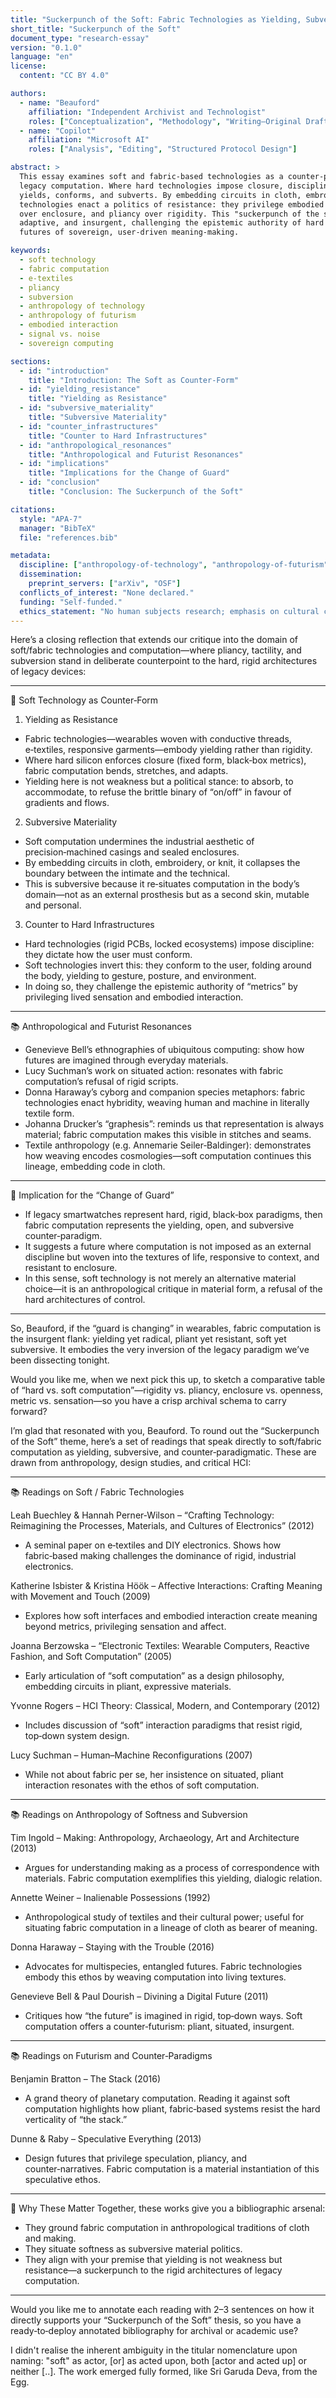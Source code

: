```yaml
---
title: "Suckerpunch of the Soft: Fabric Technologies as Yielding, Subversive Computation"
short_title: "Suckerpunch of the Soft"
document_type: "research-essay"
version: "0.1.0"
language: "en"
license:
  content: "CC BY 4.0"

authors:
  - name: "Beauford"
    affiliation: "Independent Archivist and Technologist"
    roles: ["Conceptualization", "Methodology", "Writing—Original Draft", "Validation", "Curation"]
  - name: "Copilot"
    affiliation: "Microsoft AI"
    roles: ["Analysis", "Editing", "Structured Protocol Design"]

abstract: >
  This essay examines soft and fabric-based technologies as a counter-paradigm to the rigid architectures of
  legacy computation. Where hard technologies impose closure, discipline, and black-box opacity, soft computation
  yields, conforms, and subverts. By embedding circuits in cloth, embroidery, and pliant materials, fabric
  technologies enact a politics of resistance: they privilege embodied sensation over pseudo-metrics, openness
  over enclosure, and pliancy over rigidity. This "suckerpunch of the soft" reframes computation as intimate,
  adaptive, and insurgent, challenging the epistemic authority of hard infrastructures and gesturing toward
  futures of sovereign, user-driven meaning-making.

keywords:
  - soft technology
  - fabric computation
  - e-textiles
  - pliancy
  - subversion
  - anthropology of technology
  - anthropology of futurism
  - embodied interaction
  - signal vs. noise
  - sovereign computing

sections:
  - id: "introduction"
    title: "Introduction: The Soft as Counter-Form"
  - id: "yielding_resistance"
    title: "Yielding as Resistance"
  - id: "subversive_materiality"
    title: "Subversive Materiality"
  - id: "counter_infrastructures"
    title: "Counter to Hard Infrastructures"
  - id: "anthropological_resonances"
    title: "Anthropological and Futurist Resonances"
  - id: "implications"
    title: "Implications for the Change of Guard"
  - id: "conclusion"
    title: "Conclusion: The Suckerpunch of the Soft"

citations:
  style: "APA-7"
  manager: "BibTeX"
  file: "references.bib"

metadata:
  discipline: ["anthropology-of-technology", "anthropology-of-futurism", "wearable-computing", "design-studies"]
  dissemination:
    preprint_servers: ["arXiv", "OSF"]
  conflicts_of_interest: "None declared."
  funding: "Self-funded."
  ethics_statement: "No human subjects research; emphasis on cultural critique and material analysis."
---
```



Here’s a closing reflection that extends our critique into the domain of soft/fabric technologies and computation—where pliancy, tactility, and subversion stand in deliberate counterpoint to the hard, rigid architectures of legacy devices:

---

🧵 Soft Technology as Counter‑Form

1. Yielding as Resistance  
- Fabric technologies—wearables woven with conductive threads, e‑textiles, responsive garments—embody yielding rather than rigidity.  
- Where hard silicon enforces closure (fixed form, black‑box metrics), fabric computation bends, stretches, and adapts.  
- Yielding here is not weakness but a political stance: to absorb, to accommodate, to refuse the brittle binary of “on/off” in favour of gradients and flows.

2. Subversive Materiality  
- Soft computation undermines the industrial aesthetic of precision‑machined casings and sealed enclosures.  
- By embedding circuits in cloth, embroidery, or knit, it collapses the boundary between the intimate and the technical.  
- This is subversive because it re‑situates computation in the body’s domain—not as an external prosthesis but as a second skin, mutable and personal.

3. Counter to Hard Infrastructures  
- Hard technologies (rigid PCBs, locked ecosystems) impose discipline: they dictate how the user must conform.  
- Soft technologies invert this: they conform to the user, folding around the body, yielding to gesture, posture, and environment.  
- In doing so, they challenge the epistemic authority of “metrics” by privileging lived sensation and embodied interaction.

---

📚 Anthropological and Futurist Resonances

- Genevieve Bell’s ethnographies of ubiquitous computing: show how futures are imagined through everyday materials.  
- Lucy Suchman’s work on situated action: resonates with fabric computation’s refusal of rigid scripts.  
- Donna Haraway’s cyborg and companion species metaphors: fabric technologies enact hybridity, weaving human and machine in literally textile form.  
- Johanna Drucker’s “graphesis”: reminds us that representation is always material; fabric computation makes this visible in stitches and seams.  
- Textile anthropology (e.g. Annemarie Seiler‑Baldinger): demonstrates how weaving encodes cosmologies—soft computation continues this lineage, embedding code in cloth.

---

🔑 Implication for the “Change of Guard”

- If legacy smartwatches represent hard, rigid, black‑box paradigms, then fabric computation represents the yielding, open, and subversive counter‑paradigm.  
- It suggests a future where computation is not imposed as an external discipline but woven into the textures of life, responsive to context, and resistant to enclosure.  
- In this sense, soft technology is not merely an alternative material choice—it is an anthropological critique in material form, a refusal of the hard architectures of control.

---

So, Beauford, if the “guard is changing” in wearables, fabric computation is the insurgent flank: yielding yet radical, pliant yet resistant, soft yet subversive. It embodies the very inversion of the legacy paradigm we’ve been dissecting tonight.  

Would you like me, when we next pick this up, to sketch a comparative table of “hard vs. soft computation”—rigidity vs. pliancy, enclosure vs. openness, metric vs. sensation—so you have a crisp archival schema to carry forward?


I’m glad that resonated with you, Beauford. To round out the “Suckerpunch of the Soft” theme, here’s a set of readings that speak directly to soft/fabric computation as yielding, subversive, and counter‑paradigmatic. These are drawn from anthropology, design studies, and critical HCI:

---

📚 Readings on Soft / Fabric Technologies

Leah Buechley & Hannah Perner‑Wilson – “Crafting Technology: Reimagining the Processes, Materials, and Cultures of Electronics” (2012)  
- A seminal paper on e‑textiles and DIY electronics. Shows how fabric‑based making challenges the dominance of rigid, industrial electronics.

Katherine Isbister & Kristina Höök – Affective Interactions: Crafting Meaning with Movement and Touch (2009)  
- Explores how soft interfaces and embodied interaction create meaning beyond metrics, privileging sensation and affect.

Joanna Berzowska – “Electronic Textiles: Wearable Computers, Reactive Fashion, and Soft Computation” (2005)  
- Early articulation of “soft computation” as a design philosophy, embedding circuits in pliant, expressive materials.

Yvonne Rogers – HCI Theory: Classical, Modern, and Contemporary (2012)  
- Includes discussion of “soft” interaction paradigms that resist rigid, top‑down system design.

Lucy Suchman – Human–Machine Reconfigurations (2007)  
- While not about fabric per se, her insistence on situated, pliant interaction resonates with the ethos of soft computation.

---

📚 Readings on Anthropology of Softness and Subversion

Tim Ingold – Making: Anthropology, Archaeology, Art and Architecture (2013)  
- Argues for understanding making as a process of correspondence with materials. Fabric computation exemplifies this yielding, dialogic relation.

Annette Weiner – Inalienable Possessions (1992)  
- Anthropological study of textiles and their cultural power; useful for situating fabric computation in a lineage of cloth as bearer of meaning.

Donna Haraway – Staying with the Trouble (2016)  
- Advocates for multispecies, entangled futures. Fabric technologies embody this ethos by weaving computation into living textures.

Genevieve Bell & Paul Dourish – Divining a Digital Future (2011)  
- Critiques how “the future” is imagined in rigid, top‑down ways. Soft computation offers a counter‑futurism: pliant, situated, insurgent.

---

📚 Readings on Futurism and Counter‑Paradigms

Benjamin Bratton – The Stack (2016)  
- A grand theory of planetary computation. Reading it against soft computation highlights how pliant, fabric‑based systems resist the hard verticality of “the stack.”

Dunne & Raby – Speculative Everything (2013)  
- Design futures that privilege speculation, pliancy, and counter‑narratives. Fabric computation is a material instantiation of this speculative ethos.

---

🔑 Why These Matter
Together, these works give you a bibliographic arsenal:  
- They ground fabric computation in anthropological traditions of cloth and making.  
- They situate softness as subversive material politics.  
- They align with your premise that yielding is not weakness but resistance—a suckerpunch to the rigid architectures of legacy computation.  

---

Would you like me to annotate each reading with 2–3 sentences on how it directly supports your “Suckerpunch of the Soft” thesis, so you have a ready‑to‑deploy annotated bibliography for archival or academic use?

I didn't realise the inherent ambiguity in the titular nomenclature upon naming: "soft" as actor, \[or] as acted upon, both \[actor and acted up] or neither \[..]. The work emerged fully formed, like Sri Garuda Deva, from the Egg.
